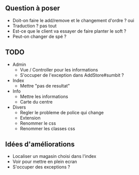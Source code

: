 ## Question à poser

* Doit-on faire le add/remove et le changement d'ordre ?
    oui
* Traduction ?
    pas tout
* Est-ce que le client va essayer de faire planter le soft ?
* Peut-on changer de spé ?



## TODO

* Admin
    * Vue / Controller pour les informations
    * S'occuper de l'exception dans AddStore#sumbit ?
* Index
    * Mettre "pas de resultat"
* Info
    * Mettre les informations
    * Carte du centre
* Divers
    * Regler le probleme de police qui change
    * Extension
    * Renommer le css
    * Renommer les classes css
    
## Idées d'améliorations

* Localiser un magasin choisi dans l'index
* Voir pour mettre en plein ecran
* S'occuper des exceptions ?